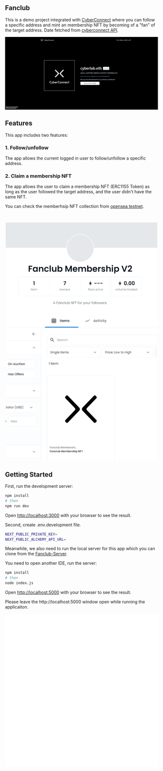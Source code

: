 ## Fanclub

This is a demo project integrated with [CyberConnect](https://cyberconnect.me/) where you can follow a specific address and mint an membership NFT by becoming of a "fan" of the target address.
Date fetched from [cyberconnect API](https://api.cybertino.io/connect/graphiql).

<p align="center">
<img src="./public//demo-shot.jpg" width="1000" >
</p>

## Features

This app includes two features:

### 1. Follow/unfollow

The app allows the current logged in user to follow/unfollow a specific address.

### 2. Claim a membership NFT

The app allows the user to claim a membership NFT (ERC1155 Token) as long as the user followed the target address, and the user didn't have the same NFT.

You can check the memberhsip NFT collection from [opensea testnet](https://testnets.opensea.io/collection/fanclub-membership-v2).

<br>

<p align="center">
<img src="./public//NFT_Collection.png" width="500" >
</p>

## Getting Started

First, run the development server:

```bash
npm install
# then
npm run dev
```

Open [http://localhost:3000](http://localhost:3000) with your browser to see the result.

Second, create .env.development file.
<br/>

```bash
NEXT_PUBLIC_PRIVATE_KEY=
NEXT_PUBLIC_ALCHEMY_API_URL=
```

Meanwhile, we also need to run the local server for this app which you can clone from the [Fanclub-Server](https://github.com/BruceWangyq/Fanclub-Server).

You need to open another IDE, run the server:

```bash
npm install
# then
node index.js
```

Open [http://localhost:5000](http://localhost:5000) with your browser to see the result.

Please leave the http://localhost:5000 window open while running the applicaiton.

![Cyberconnect](/public//cyberconnect-white.png)
